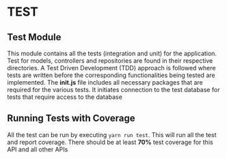 # TEST

## Test Module

This module contains all the tests (integration and unit) for the application. Test for models, controllers and repositories are found in their respective directories. A Test Driven Development (TDD) approach is followed where tests are written before the corresponding functionalities being tested are implemented. The **init.js** file includes all necessary packages that are required for the various tests. It initiates connection to the test database for tests that require access to the database

## Running Tests with Coverage

All the test can be run by executing `yarn run test`. This will run all the test and report coverage. There should be at least **70%** test coverage for this API and all other APIs
